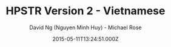 ---
title: HPSTR Version 2 - Vietnamese
github: 'https://github.com/minhhuy150894/minhhuy150894.github.io'
demo: 'https://minhhuy150894.github.io'
author: David Ng (Nguyen Minh Huy) - Michael Rose
ssg:
  - Jekyll
cms:
  - No Cms
date: 2015-05-11T13:24:51.000Z
github_branch: master
stale: true
disabled: true
disabled_reason: demo url not found
---